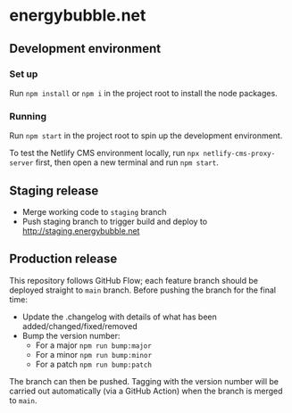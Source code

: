 # energybubble.net


## Development environment

### Set up
Run `npm install` or `npm i` in the project root to install the node packages.

### Running
Run `npm start` in the project root to spin up the development environment.

To test the Netlify CMS environment locally, run `npx netlify-cms-proxy-server` first, then open a new terminal and run `npm start`.


## Staging release
- Merge working code to `staging` branch
- Push staging branch to trigger build and deploy to http://staging.energybubble.net


## Production release

This repository follows GitHub Flow; each feature branch should be deployed straight to `main` branch. Before pushing the branch for the final time:

- Update the .changelog with details of what has been added/changed/fixed/removed
- Bump the version number:
    - For a major  `npm run bump:major`
    - For a minor  `npm run bump:minor`
    - For a patch  `npm run bump:patch`

The branch can then be pushed. Tagging with the version number will be carried out automatically (via a GitHub Action) when the branch is merged to `main`.
